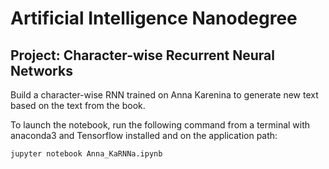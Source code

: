# Artificial Intelligence Nanodegree
## Project: Character-wise Recurrent Neural Networks

Build a character-wise RNN trained on Anna Karenina to generate new text based on the text from the book.

To launch the notebook, run the following command from a terminal with anaconda3 and Tensorflow installed and on the application path:

    jupyter notebook Anna_KaRNNa.ipynb
